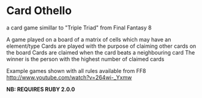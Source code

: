 Card Othello
============

a card game simillar to "Triple Triad" from Final Fantasy 8


A game played on a board of a matrix of cells which may have an element/type
Cards are played with the purpose of claiming other cards on the board
Cards are claimed when the card beats a neighbouring card
The winner is the person with the highest number of claimed cards

Example games shown with all rules available from FF8
http://www.youtube.com/watch?v=264wi-_Yxmw

__NB: REQUIRES RUBY 2.0.0__